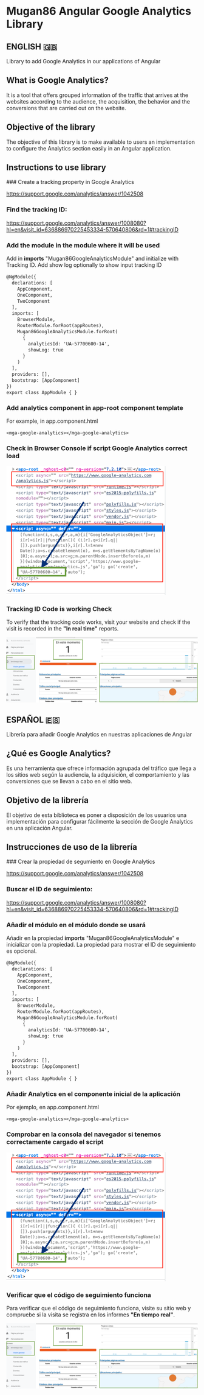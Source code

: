 # Mugan86 Angular Google Analytics Library

## ENGLISH 🇬🇧

Library to add Google Analytics in our applications of Angular

## What is Google Analytics?

 It is a tool that offers grouped information of the traffic that arrives at the websites according to the audience, the acquisition, the behavior and the conversions that are carried out on the website.

## Objective of the library

The objective of this library is to make available to users an implementation to configure the Analytics section easily in an Angular application.

## Instructions to use library

### Create a tracking property in Google Analytics

https://support.google.com/analytics/answer/1042508

### Find the tracking ID: 

https://support.google.com/analytics/answer/1008080?hl=en&visit_id=636886970225453334-570640806&rd=1#trackingID

### Add the module in the module where it will be used

Add in **imports** "Mugan86GoogleAnalyticsModule" and initialize with Tracking ID. Add show log optionally to show input tracking ID

```
@NgModule({
  declarations: [
    AppComponent,
    OneComponent,
    TwoComponent
  ],
  imports: [
    BrowserModule,
    RouterModule.forRoot(appRoutes),
    Mugan86GoogleAnalyticsModule.forRoot(
      {
        analyticsId: 'UA-57700600-14',
        showLog: true
      }
    )
  ],
  providers: [],
  bootstrap: [AppComponent]
})
export class AppModule { }
```

### Add analytics component in app-root component template

For example, in app.component.html
```
<mga-google-analytics></mga-google-analytics>
```

### Check in Browser Console if script Google Analytics correct load

![Image](./../../screens/library-google-analytics/1-check-ok-load-ga-scripts.png)

### Tracking ID Code is working Check

To verify that the tracking code works, visit your website and check if the visit is recorded in the **"In real time"** reports.

![Image](./../../screens/library-google-analytics/2-check-in-real-time-connect-user.png)


## ESPAÑOL 🇪🇸

Librería para añadir Google Analytics en nuestras aplicaciones de Angular

## ¿Qué es Google Analytics?

Es una herramienta que ofrece información agrupada del tráfico que llega a los sitios web según la audiencia, la adquisición, el comportamiento y las conversiones que se llevan a cabo en el sitio web.

## Objetivo de la librería

El objetivo de esta biblioteca es poner a disposición de los usuarios una implementación para configurar fácilmente la sección de Google Analytics en una aplicación Angular.

## Instrucciones de uso de la librería

### Crear la propiedad de segumiento en Google Analytics

https://support.google.com/analytics/answer/1042508

### Buscar el ID de seguimiento: 

https://support.google.com/analytics/answer/1008080?hl=en&visit_id=636886970225453334-570640806&rd=1#trackingID

### Añadir el módulo en el módulo donde se usará

Añadir en la propiedad **imports** "Mugan86GoogleAnalyticsModule" e inicializar con la propiedad. La propiedad para mostrar el ID de seguimiento es opcional.

```
@NgModule({
  declarations: [
    AppComponent,
    OneComponent,
    TwoComponent
  ],
  imports: [
    BrowserModule,
    RouterModule.forRoot(appRoutes),
    Mugan86GoogleAnalyticsModule.forRoot(
      {
        analyticsId: 'UA-57700600-14',
        showLog: true
      }
    )
  ],
  providers: [],
  bootstrap: [AppComponent]
})
export class AppModule { }
```

### Añadir Analytics en el componente inicial de la aplicación

Por ejemplo, en app.component.html
```
<mga-google-analytics></mga-google-analytics>
```

### Comprobar en la consola del navegador si tenemos correctamente cargado el script

![Image](./../../screens/library-google-analytics/1-check-ok-load-ga-scripts.png)

### Verificar que el código de seguimiento funciona

Para verificar que el código de seguimiento funciona, visite su sitio web y compruebe si la visita se registra en los informes **"En tiempo real"**.

![Image](./../../screens/library-google-analytics/2-check-in-real-time-connect-user.png)

